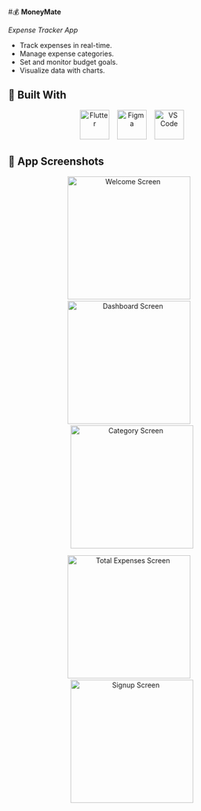#💰 **MoneyMate** 

*Expense Tracker App*

- Track expenses in real-time.
- Manage expense categories.
- Set and monitor budget goals.
- Visualize data with charts.

## 🚀 Built With

<p align="center">
  <img src="https://cdn.jsdelivr.net/gh/devicons/devicon/icons/flutter/flutter-original.svg" alt="Flutter" width="60" height="60"/>
  &nbsp;&nbsp;
  <img src="https://cdn.jsdelivr.net/gh/devicons/devicon/icons/figma/figma-original.svg" alt="Figma" width="60" height="60"/>
  &nbsp;&nbsp;
  <img src="https://cdn.jsdelivr.net/gh/devicons/devicon/icons/vscode/vscode-original.svg" alt="VS Code" width="60" height="60"/>
</p>

## 📱 App Screenshots

<p align="center">
  <img src="screenshots/welcome.jpg" alt="Welcome Screen" width="250"/>
  &nbsp;&nbsp;
  <img src="screenshots/dashboard.jpg" alt="Dashboard Screen" width="250"/>
  &nbsp;&nbsp;
  <img src="screenshots/all.jpg" alt="Category Screen" width="250"/>
</p>

<p align="center">
  <img src="screenshots/total.jpg" alt="Total Expenses Screen" width="250"/>
  &nbsp;&nbsp;
  <img src="screenshots/signup.jpg" alt="Signup Screen" width="250"/>
</p>

